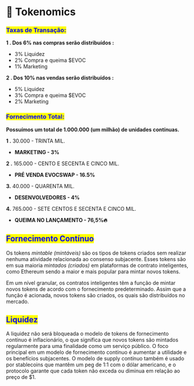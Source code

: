 # 🎯 Tokenomics

### <mark style="color:blue;">Taxas de Transação:</mark>

**1 .  Dos 6% nas compras serão distribuídos :**&#x20;

* 3% Liquidez
* 2% Compra e queima $EVOC
* 1%  Marketing

**2 .  Dos 10% nas vendas serão distribuídos  :**&#x20;

* 5% Liquidez
* 3% Compra e queima $EVOC
* 2% Marketing

### <mark style="color:purple;"><mark style="color:blue;">Fornecimento Total:<mark style="color:blue;"></mark>

**Possuímos um total de 1.000.000 (um milhão) de unidades contínuas.**

**1 .**  30.000 - TRINTA MIL.

* **MARKETING  - 3%**                                             &#x20;

**2 .** 165.000 - CENTO E SECENTA E CINCO MIL.

* **PRÉ VENDA EVOCSWAP - 16.5%**

**3.**  40.000 - QUARENTA MIL.

* **DESENVOLVEDORES - 4%**&#x20;

**4.**  765.000 - SETE CENTOS E SECENTA E CINCO MIL.

* **QUEIMA NO LANÇAMENTO - 76,5%🔥**   &#x20;

## <mark style="color:blue;">Fornecimento Contínuo</mark>

Os tokens _mintable (mintáveis)_ são os tipos de tokens criados sem realizar nenhuma atividade relacionada ao consenso subjacente. Esses tokens são em sua maioria _mintados (criados)_ em plataformas de contrato inteligentes, como Ethereum sendo a maior e mais popular para mintar novos tokens.

Em um nível granular, os contratos inteligentes têm a função de mintar novos tokens de acordo com o fornecimento predeterminado. Assim que a função é acionada, novos tokens são criados, os quais são distribuídos no mercado.

## <mark style="color:blue;">Liquidez</mark>

A liquidez não será bloqueada o modelo de tokens de fornecimento contínuo é inflacionário, o que significa que novos tokens são mintados regularmente para uma finalidade como um serviço público. O foco principal em um modelo de fornecimento contínuo é aumentar a utilidade e os benefícios subjacentes. O modelo de supply contínuo também é usado por stablecoins que mantêm um peg de 1:1 com o dólar americano, e o protocolo garante que cada token não exceda ou diminua em relação ao preço de $1.
